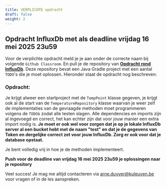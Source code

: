 ```yaml
---
title: VERPLICHTE opdracht
draft: false
weight: 2
---
```


## Opdracht InfluxDb met als deadline vrijdag 16 mei 2025 23u59

Voor de verplichte opdracht meld je je aan onder de correcte naam bij volgende `Github Classroom`. En pull je de repository van [**Opdracht rond InfluxDb**](https://classroom.github.com/a/gA5Tsw48). Deze repository bevat een Java Gradle project met een aantal `TODO`'s die je moet oplossen. Hieronder staat de opdracht nog beschreven:

### Opdracht: 
<!-- TODO: Volgend jaar ... -->
Je krijgt alweer een startproject met de `TempPoint` klasse gegeven, je krijgt ook al de start van de `TemperatureRepository` klasse waarvan je weer zelf de implementaties van de gevraagde methoden moet programmeren volgens de `TODO`s zodat alle testen slagen. Alle dependencies en imports zijn al ingevoegd en correct, het kan echter zijn dat voor jouw manier een extra import nodig is. **Je moet er ook wel voor zorgen dat je op je lokale InfluxDb server al een bucket hebt met de naam "test" en dat je de gegevens van Token en dergelijke correct zet voor jouw InfluxDb. Zorg er ook voor dat je database opstaat.**

Je bent volledig vrij in hoe je de methoden implementeert.

**Push voor de deadline van vrijdag 16 mei 2025 23u59 je oplossingen naar je repository**

Veel succes! Je mag me altijd contacteren via [arne.duyver@kuleuven.be](mailto::arne.duyver@kuleuven.be) voor vragen of in de les aanspreken.
